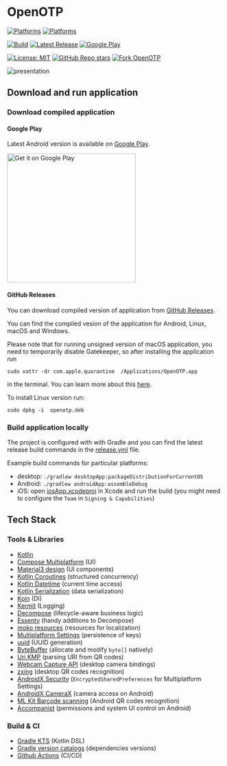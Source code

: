 # OpenOTP

[![Platforms](https://img.shields.io/badge/mobile-Android%20%7C%20iOS-blue)](https://github.com/avan1235/open-otp/releases)
[![Platforms](https://img.shields.io/badge/desktop-Windows%20%7C%20macOS%20%7C%20Linux-blue)](https://github.com/avan1235/open-otp/releases)

[![Build](https://img.shields.io/github/actions/workflow/status/avan1235/open-otp/release.yml?label=Build&color=green)](https://github.com/avan1235/open-otp/actions/workflows/release.yml)
[![Latest Release](https://img.shields.io/github/v/release/avan1235/open-otp?label=Release&color=green)](https://github.com/avan1235/open-otp/releases)
[![Google Play](https://img.shields.io/endpoint?color=green&logo=google-play&logoColor=green&url=https%3A%2F%2Fplay.cuzi.workers.dev%2Fplay%3Fi%3Dml.dev.kotlin.openotp.OpenOtp%26l%3DGoogle%2520Play%26m%3D%24version)](https://play.google.com/store/apps/details?id=ml.dev.kotlin.openotp.OpenOtp)

[![License: MIT](https://img.shields.io/badge/License-MIT-red.svg)](./LICENSE.md)
[![GitHub Repo stars](https://img.shields.io/github/stars/avan1235/open-otp?style=social)](https://github.com/avan1235/open-otp/stargazers)
[![Fork OpenOTP](https://img.shields.io/github/forks/avan1235/open-otp?logo=github&style=social)](https://github.com/avan1235/open-otp/fork)

![presentation](https://github.com/avan1235/open-otp/assets/11787040/a268e72d-8ef4-4878-9e61-bf242f2313d3)

## Download and run application

### Download compiled application

#### Google Play

Latest Android version is available on
[Google Play](https://play.google.com/store/apps/details?id=ml.dev.kotlin.openotp.OpenOtp).

<a href='https://play.google.com/store/apps/details?id=ml.dev.kotlin.openotp.OpenOtp'><img alt='Get it on Google Play' width="300" src='https://play.google.com/intl/en_us/badges/static/images/badges/en_badge_web_generic.png'/></a>

#### GitHub Releases

You can download compiled version of application from
[GitHub Releases](https://github.com/avan1235/open-otp/releases).

You can find the compiled vesion of the application for Android, Linux, macOS and Windows.

Please note that for running unsigned version of macOS application, you need to temporarily
disable Gatekeeper, so after installing the application run

```shell
sudo xattr -dr com.apple.quarantine  /Applications/OpenOTP.app
```

in the terminal. You can learn more about this
[here](https://web.archive.org/web/20230318124537/https://disable-gatekeeper.github.io/).

To install Linux version run:

```shell
sudo dpkg -i  openotp.deb
```

### Build application locally

The project is configured with with Gradle and you can find the
latest release build commands in the [release.yml](./.github/workflows/release.yml) file.

Example build commands for particular platforms:
- desktop: `./gradlew desktopApp:packageDistributionForCurrentOS`
- Android: `./gradlew androidApp:assembleDebug`
- iOS: open [iosApp.xcodeproj](./iosApp/iosApp.xcodeproj) in Xcode and run the build 
(you might need to configure the `Team` in `Signing & Capabilities`)

## Tech Stack

### Tools & Libraries

- [Kotlin](https://kotlinlang.org/)
- [Compose Multiplatform](https://github.com/JetBrains/compose-multiplatform) (UI)
- [Material3 design](https://m3.material.io/) (UI components)
- [Kotlin Coroutines](https://github.com/Kotlin/kotlinx.coroutines) (structured concurrency)
- [Kotlin Datetime](https://github.com/Kotlin/kotlinx-datetime) (current time access)
- [Kotlin Serialization](https://github.com/Kotlin/kotlinx.serialization) (data serialization)
- [Koin](https://github.com/InsertKoinIO/koin) (DI)
- [Kermit](https://github.com/touchlab/Kermit) (Logging)
- [Decompose](https://github.com/arkivanov/Decompose) (lifecycle-aware business logic)
- [Essenty](https://github.com/arkivanov/Essenty) (handy additions to Decompose)
- [moko resources](https://github.com/icerockdev/moko-resources) (resources for localization)
- [Multiplatform Settings](https://github.com/russhwolf/multiplatform-settings) (persistence of keys)
- [uuid](https://github.com/benasher44/uuid) (UUID generation)
- [ByteBuffer](https://github.com/DitchOoM/buffer) (allocate and modify `byte[]` natively)
- [Uri KMP](https://github.com/eygraber/uri-kmp) (parsing URI from QR codes)
- [Webcam Capture API](https://github.com/sarxos/webcam-capture/) (desktop camera bindings)
- [zxing](https://github.com/zxing/zxing) (desktop QR codes recognition)
- [AndroidX Security](https://developer.android.com/jetpack/androidx/releases/security) (`EncryptedSharedPreferences` for Multiplatform Settings)
- [AndroidX CameraX](https://developer.android.com/jetpack/androidx/releases/camera) (camera access on Android)
- [ML Kit Barcode scanning](https://developer.android.com/jetpack/androidx/releases/camera) (Android QR codes recognition)
- [Accompanist](https://github.com/google/accompanist) (permissions and system UI control on Android)

### Build & CI

- [Gradle KTS](https://docs.gradle.org/current/userguide/kotlin_dsl.html) (Kotlin DSL)
- [Gradle version catalogs](https://developer.android.com/build/migrate-to-catalogs) (dependencies versions)
- [Github Actions](https://github.com/avan1235/open-otp/actions) (CI/CD)
